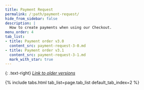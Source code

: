 ```yaml
---
title: Payment Request
permalink: /:path/payment-request/
hide_from_sidebar: false
description: |
  How to create payments when using our Checkout.
menu_order: 4
tab_list:
- title: Payment order v3.0
  content_src: payment-request-3-0.md
- title: Payment order v3.1
  content_src: payment-request-3-1.md
  mark_with_star: true
---
```


{: .text-right}
[*Link to older versions*][old-implementations]

{% include tabs.html tab_list=page.tab_list default_tab_index=2 %}

[old-implementations]: /old-implementations/
